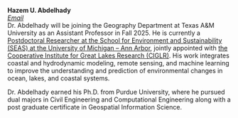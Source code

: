 **Hazem U. Abdelhady**<br>
*[Email](mailto:huhady@tamu.edu)*<br>
Dr. Abdelhady will be joining the Geography Department at Texas A&M University as an Assistant Professor in Fall 2025.
He is currently a [Postdoctoral Researcher at the School for Environment and Sustainability (SEAS) at the University of Michigan – Ann Arbor](https://seas.umich.edu/research/faculty/hazem-abdelhady), jointly appointed with [the Cooperative Institute for Great Lakes Research (CIGLR)](https://ciglr.seas.umich.edu/opportunities/postdoctoral-fellowships/hazem-abdelhady/). His work integrates coastal and hydrodynamic modeling, remote sensing, and machine learning to improve the understanding and prediction of environmental changes in ocean, lakes, and coastal systems.

Dr. Abdelhady earned his Ph.D. from Purdue University, where he pursued dual majors in Civil Engineering and Computational Engineering along with a post graduate certificate in Geospatial Information Science.
